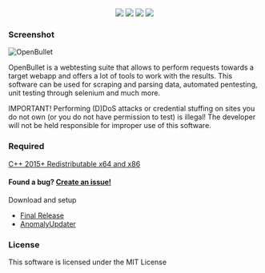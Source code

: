 <h1 align="center">
</h1>
<p align= "center">
   <img src="https://img.shields.io/badge/Release-1.4.5-black">
   <img src="https://img.shields.io/github/downloads/OpenBulletAnomaly/OpenBullet-Anomaly/total?color=black">
   <img src="https://img.shields.io/github/license/OpenBulletAnomaly/OpenBullet-Anomaly?color=black">
    <img src="https://hits.sh/github.com/OpenBulletAnomaly/OpenBullet-Anomaly.svg?label=views&color=000000&labelColor=9f9f9">
   <br>
</p>

### Screenshot

![OpenBullet](https://user-images.githubusercontent.com/110566590/182718470-3193a28c-363a-4897-8610-540889854233.png)


OpenBullet is a webtesting suite that allows to perform requests towards a target webapp and offers a lot of tools to work with the results.
This software can be used for scraping and parsing data, automated pentesting, unit testing through selenium and much more.

IMPORTANT! Performing (D)DoS attacks or credential stuffing on sites you do not own (or you do not have permission to test) is illegal! 
The developer will not be held responsible for improper use of this software.

### Required
[C++ 2015+ Redistributable x64 and x86](https://www.microsoft.com/en-us/download/details.aspx?id=52685)

#### Found a bug? [Create an issue!](https://help.github.com/en/articles/creating-an-issue)

Download and setup
- [Final Release](https://github.com/OpenBulletAnomaly/OpenBullet-Anomaly/releases)
- [AnomalyUpdater](https://github.com/OpenBulletAnomaly/OpenBullet-Anomaly/releases/download/1.4.5/AnomalyUpdater.exe)

### License
This software is licensed under the MIT License
